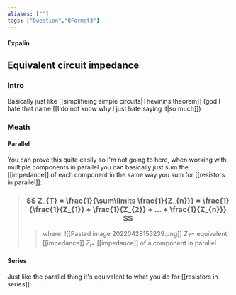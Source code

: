 ```yaml
---
aliases: [""]
tags: ["Question","QFormat3"]
---
```


#### Expalin
## Equivalent circuit impedance
### Intro
Basically just like [[simplifieing simple circuits|Thevinins theorem]] (god I hate that name [[I do not know why I just hate saying it|so much]])

### Meath
#### Parallel
You can prove this quite easily so I'm not going to here, when working with multiple components in parallel you can basically just sum the [[impedance]] of each component in the same way you sum for [[resistors in parallel]]:
> ### $$ Z_{T} = \frac{1}{\sum\limits \frac{1}{Z_{n}}} = \frac{1}{\frac{1}{Z_{1}} + \frac{1}{Z_{2}} + ... + \frac{1}{Z_{n}}} $$ 
>> where:
>> ![[Pasted image 20220428153239.png]]
>> $Z_{T}=$ equivalent [[impedance]]
>> $Z_{i}=$ [[impedance]] of a component in parallel

#### Series
Just like the parallel thing it's equivalent to what you do for [[resistors in series]]:
